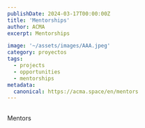 ```yaml
---
publishDate: 2024-03-17T00:00:00Z
title: 'Mentorships'
author: ACMA
excerpt: Mentorships

image: '~/assets/images/AAA.jpeg'
category: proyectos
tags:
  - projects
  - opportunities
  - mentorships
metadata:
  canonical: https://acma.space/en/mentors
---
```


## 
Mentors







